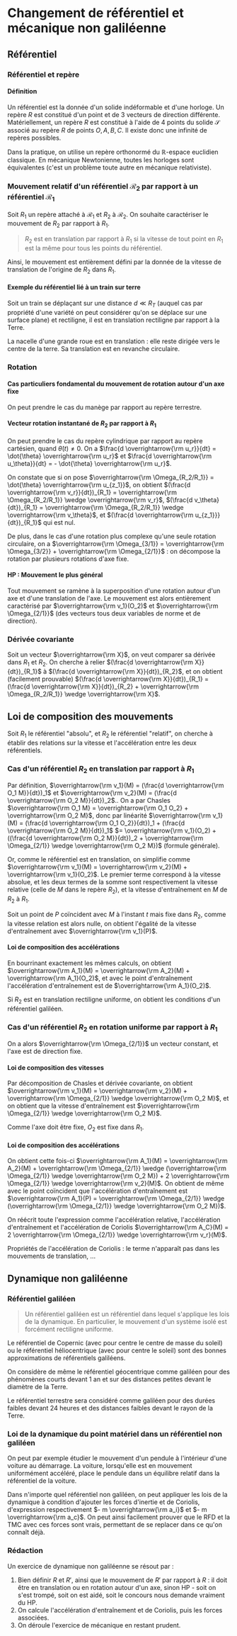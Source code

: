 # Changement de référentiel et mécanique non galiléenne
## Référentiel
### Référentiel et repère
#### Définition
Un référentiel est la donnée d'un solide indéformable et d'une horloge. Un
repère $R$ est constitué d'un point et de 3 vecteurs de direction différente.
Matériellement, un repère $R$ est constitué à l'aide de 4 points du solide $\mathcal{S}$ associé au repère
$R$ de points $O,A,B,C$. Il existe donc une infinité de repères possibles.

Dans la pratique, on utilise un repère orthonormé du $\mathbb{R}$-espace
euclidien classique. En mécanique Newtonienne, toutes les horloges sont
équivalentes (c'est un problème toute autre en mécanique relativiste).

### Mouvement relatif d'un référentiel $\mathcal{R}_2$ par rapport à un référentiel $\mathcal{R}_1$
Soit $R_1$ un repère attaché à $\mathcal{R}_1$ et $R_2$ à $\mathcal{R}_2$.
On souhaite caractériser le mouvement de $R_2$ par rapport à $R_1$.

> $R_2$ est en translation par rapport à $R_1$ si la vitesse de tout point en $R_1$ est la même pour tous les points du référentiel.

Ainsi, le mouvement est entièrement défini par la donnée de la vitesse de
translation de l'origine de $R_2$ dans $R_1$.

#### Exemple du référentiel lié à un train sur terre
Soit un train se déplaçant sur une distance $d \ll R_T$ (auquel cas par
propriété d'une variété on peut considérer qu'on se déplace sur une surface
plane) et rectiligne, il est en translation rectiligne par rapport à la Terre.

La nacelle d'une grande roue est en translation : elle reste dirigée vers le centre
de la terre. Sa translation est en revanche circulaire.

### Rotation
#### Cas particuliers fondamental du mouvement de rotation autour d'un axe fixe
On peut prendre le cas du manège par rapport au repère terrestre.

#### Vecteur rotation instantané de $R_2$ par rapport à $R_1$
On peut prendre le cas du repère cylindrique par rapport au repère cartésien,
quand $\dot{\theta}(t) \neq 0$. On a $\frac{d \overrightarrow{\rm u_r}}{dt} = \dot{\theta} \overrightarrow{\rm u_r}$
et $\frac{d \overrightarrow{\rm u_\theta}}{dt} = - \dot{\theta} \overrightarrow{\rm u_r}$.

On constate que si on pose $\overrightarrow{\rm \Omega_{R_2/R_1}} = \dot{\theta} \overrightarrow{\rm u_{z_1}}$,
on obtient $(\frac{d \overrightarrow{\rm v_r}}{dt})_{R_1} = \overrightarrow{\rm \Omega_{R_2/R_1}} \wedge \overrightarrow{\rm v_r}$,
$(\frac{d v_\theta}{dt})_{R_1} = \overrightarrow{\rm \Omega_{R_2/R_1}} \wedge \overrightarrow{\rm v_\theta}$,
et $(\frac{d \overrightarrow{\rm u_{z_1}}}{dt})_{R_1}$ qui est nul.

De plus, dans le cas d'une rotation plus complexe qu'une seule rotation
circulaire, on a $\overrightarrow{\rm \Omega_{3/1}} = \overrightarrow{\rm \Omega_{3/2}} + \overrightarrow{\rm \Omega_{2/1}}$ :
on décompose la rotation par plusieurs rotations d'axe fixe.

#### HP : Mouvement le plus général
Tout mouvement se ramène à la superposition d'une rotation autour d'un axe et
d'une translation de l'axe. Le mouvement est alors entièrement caractérisé par
$\overrightarrow{\rm v_1}(O_2)$ et $\overrightarrow{\rm \Omega_{2/1}}$ (des
vecteurs tous deux variables de norme et de direction).

### Dérivée covariante
Soit un vecteur $\overrightarrow{\rm X}$, on veut comparer sa dérivée dans $R_1$
et $R_2$. On cherche à relier $(\frac{d \overrightarrow{\rm X}}{dt})_{R_1}$
à $(\frac{d \overrightarrow{\rm X}}{dt})_{R_2}$, et on obtient (facilement
prouvable) $(\frac{d \overrightarrow{\rm X}}{dt})_{R_1} = (\frac{d \overrightarrow{\rm X}}{dt})_{R_2} + \overrightarrow{\rm \Omega_{R_2/R_1}} \wedge \overrightarrow{\rm X}$.

## Loi de composition des mouvements
Soit $R_1$ le référentiel "absolu", et $R_2$ le référentiel "relatif", on
cherche à établir des relations sur la vitesse et l'accélération entre les deux
référentiels.

### Cas d'un référentiel $R_2$ en translation par rapport à $R_1$
Par définition, $\overrightarrow{\rm v_1}(M) = (\frac{d \overrightarrow{\rm O_1 M}}{dt})_1$
et $\overrightarrow{\rm v_2}(M) = (\frac{d \overrightarrow{\rm O_2 M}}{dt})_2$..
On a par Chasles $\overrightarrow{\rm O_1 M} = \overrightarrow{\rm O_1 O_2} + \overrightarrow{\rm O_2 M}$,
donc par linéarité $\overrightarrow{\rm v_1}(M) = (\frac{d \overrightarrow{\rm O_1 O_2}}{dt})_1 + (\frac{d \overrightarrow{\rm O_2 M}}{dt})_1$
$= \overrightarrow{\rm v_1}(O_2) + ((\frac{d \overrightarrow{\rm O_2 M}}{dt})_2 + \overrightarrow{\rm \Omega_{2/1}} \wedge \overrightarrow{\rm O_2 M})$
(formule générale).

Or, comme le référentiel est en translation, on simplifie comme $\overrightarrow{\rm v_1}(M) = \overrightarrow{\rm v_2}(M) + \overrightarrow{\rm v_1}(O_2)$.
Le premier terme correspond à la vitesse absolue, et les deux termes de la somme
sont respectivement la vitesse relative (celle de $M$ dans le repère $R_2$),
et la vitesse d'entraînement en $M$ de $R_2$ à $R_1$.

Soit un point de $P$ coïncident avec $M$ à l'instant $t$ mais fixe dans $R_2$,
comme la vitesse relation est alors nulle, on obtient l'égalité de la vitesse
d'entraînement avec $\overrightarrow{\rm v_1}(P)$.

#### Loi de composition des accélérations
En bourrinant exactement les mêmes calculs, on obtient
$\overrightarrow{\rm A_1}(M) = \overrightarrow{\rm A_2}(M) + \overrightarrow{\rm A_1}(O_2)$,
et avec le point d'entraînement l'accélération d'entraînement est de $\overrightarrow{\rm A_1}(O_2)$.

Si $R_2$ est en translation rectiligne uniforme, on obtient les conditions d'un
référentiel galiléen.

### Cas d'un référentiel $R_2$ en rotation uniforme par rapport à $R_1$
On a alors $\overrightarrow{\rm \Omega_{2/1}}$ un vecteur constant, et l'axe est
de direction fixe.

#### Loi de composition des vitesses
Par décomposition de Chasles et dérivée covariante, on obtient
$\overrightarrow{\rm v_1}(M) = \overrightarrow{\rm v_2}(M) + \overrightarrow{\rm \Omega_{2/1}} \wedge \overrightarrow{\rm O_2 M}$,
et on obtient que la vitesse d'entraînement est $\overrightarrow{\rm \Omega_{2/1}} \wedge \overrightarrow{\rm O_2 M}$.

Comme l'axe doit être fixe, $O_2$ est fixe dans $R_1$.

#### Loi de composition des accélérations
On obtient cette fois-ci
$\overrightarrow{\rm A_1}(M) = \overrightarrow{\rm A_2}(M) + \overrightarrow{\rm \Omega_{2/1}} \wedge (\overrightarrow{\rm \Omega_{2/1}} \wedge \overrightarrow{\rm O_2 M}) + 2 \overrightarrow{\rm \Omega_{2/1}} \wedge \overrightarrow{\rm v_2}(M)$.
On obtient de même avec le point coïncident que l'accélération d'entraînement
est $\overrightarrow{\rm A_1}(P) = \overrightarrow{\rm \Omega_{2/1}} \wedge (\overrightarrow{\rm \Omega_{2/1}} \wedge \overrightarrow{\rm O_2 M})$.

On réécrit toute l'expression comme l'accélération relative, l'accélération
d'entraînement et l'accélération de Coriolis $\overrightarrow{\rm A_C}(M) = 2 \overrightarrow{\rm \Omega_{2/1}} \wedge \overrightarrow{\rm v_r}(M)$.

Propriétés de l'accélération de Coriolis : le terme n'apparaît pas dans les
mouvements de translation, ...

## Dynamique non galiléenne
### Référentiel galiléen
> Un référentiel galiléen est un référentiel dans lequel s'applique les lois de la
> dynamique. En particulier, le mouvement d'un système isolé est forcément
> rectiligne uniforme.

Le référentiel de Copernic (avec pour centre le centre de masse du soleil) ou le
référentiel héliocentrique (avec pour centre le soleil) sont des bonnes
approximations de référentiels galiléens.

On considère de même le référentiel géocentrique comme galiléen pour des
phénomènes courts devant $1$ an et sur des distances petites devant le diamètre
de la Terre.

Le référentiel terrestre sera considéré comme galiléen pour des durées faibles
devant $24$ heures et des distances faibles devant le rayon de la Terre.

### Loi de la dynamique du point matériel dans un référentiel non galiléen
On peut par exemple étudier le mouvement d'un pendule à l'intérieur d'une
voiture au démarrage. La voiture, lorsqu'elle est en mouvement uniformément
accéléré, place le pendule dans un équilibre relatif dans la référentiel de la
voiture.

Dans n'importe quel référentiel non galiléen, on peut appliquer les lois de la
dynamique à condition d'ajouter les forces d'inertie et de Coriolis,
d'expression respectivement $- m \overrightarrow{\rm a_i}$ et $- m \overrightarrow{\rm a_c}$. On peut
ainsi facilement prouver que le RFD et la TMC avec ces forces sont vrais,
permettant de se replacer dans ce qu'on connaît déjà.

### Rédaction
Un exercice de dynamique non galiléenne se résout par :
1. Bien définir $R$ et $R'$, ainsi que le mouvement de $R'$ par rapport à $R$ :
   il doit être en translation ou en rotation autour d'un axe, sinon HP - soit
   on s'est trompé, soit on est aidé, soit le concours nous demande vraiment du
   HP.
2. On calcule l'accélération d'entraînement et de Coriolis, puis les forces
   associées.
3. On déroule l'exercice de mécanique en restant prudent.
